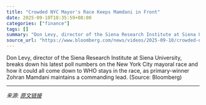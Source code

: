 ```yaml
---
title: "Crowded NYC Mayor's Race Keeps Mamdani in Front"
date: 2025-09-10T18:35:59+08:00
categories: ["finance"]
tags: []
summary: "Don Levy, director of the Siena Research Institute at Siena University, breaks down his latest poll numbers on the New York City mayoral race and how it could all come down to WHO stays in the race, a"
source_url: "https://www.bloomberg.com/news/videos/2025-09-10/crowded-nyc-mayor-s-race-keeps-mamdani-in-front-video"
---
```


Don Levy, director of the Siena Research Institute at Siena University, breaks down his latest poll numbers on the New York City mayoral race and how it could all come down to WHO stays in the race, as primary-winner Zohran Mamdani maintains a commanding lead. (Source: Bloomberg)

---

*来源: [原文链接](https://www.bloomberg.com/news/videos/2025-09-10/crowded-nyc-mayor-s-race-keeps-mamdani-in-front-video)*
